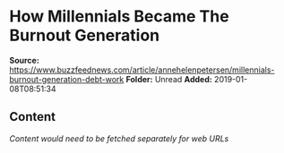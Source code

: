 # How Millennials Became The Burnout Generation

**Source:** https://www.buzzfeednews.com/article/annehelenpetersen/millennials-burnout-generation-debt-work
**Folder:** Unread
**Added:** 2019-01-08T08:51:34




## Content
*Content would need to be fetched separately for web URLs*
